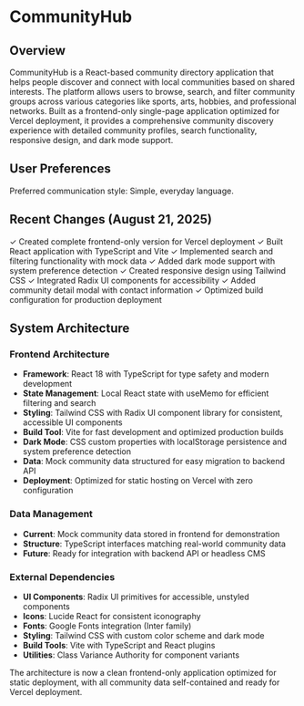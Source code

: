 # CommunityHub

## Overview

CommunityHub is a React-based community directory application that helps people discover and connect with local communities based on shared interests. The platform allows users to browse, search, and filter community groups across various categories like sports, arts, hobbies, and professional networks. Built as a frontend-only single-page application optimized for Vercel deployment, it provides a comprehensive community discovery experience with detailed community profiles, search functionality, responsive design, and dark mode support.

## User Preferences

Preferred communication style: Simple, everyday language.

## Recent Changes (August 21, 2025)

✓ Created complete frontend-only version for Vercel deployment
✓ Built React application with TypeScript and Vite
✓ Implemented search and filtering functionality with mock data
✓ Added dark mode support with system preference detection
✓ Created responsive design using Tailwind CSS
✓ Integrated Radix UI components for accessibility
✓ Added community detail modal with contact information
✓ Optimized build configuration for production deployment

## System Architecture

### Frontend Architecture
- **Framework**: React 18 with TypeScript for type safety and modern development
- **State Management**: Local React state with useMemo for efficient filtering and search
- **Styling**: Tailwind CSS with Radix UI component library for consistent, accessible UI components
- **Build Tool**: Vite for fast development and optimized production builds
- **Dark Mode**: CSS custom properties with localStorage persistence and system preference detection
- **Data**: Mock community data structured for easy migration to backend API
- **Deployment**: Optimized for static hosting on Vercel with zero configuration

### Data Management
- **Current**: Mock community data stored in frontend for demonstration
- **Structure**: TypeScript interfaces matching real-world community data
- **Future**: Ready for integration with backend API or headless CMS

### External Dependencies
- **UI Components**: Radix UI primitives for accessible, unstyled components
- **Icons**: Lucide React for consistent iconography
- **Fonts**: Google Fonts integration (Inter family)
- **Styling**: Tailwind CSS with custom color scheme and dark mode
- **Build Tools**: Vite with TypeScript and React plugins
- **Utilities**: Class Variance Authority for component variants

The architecture is now a clean frontend-only application optimized for static deployment, with all community data self-contained and ready for Vercel deployment.